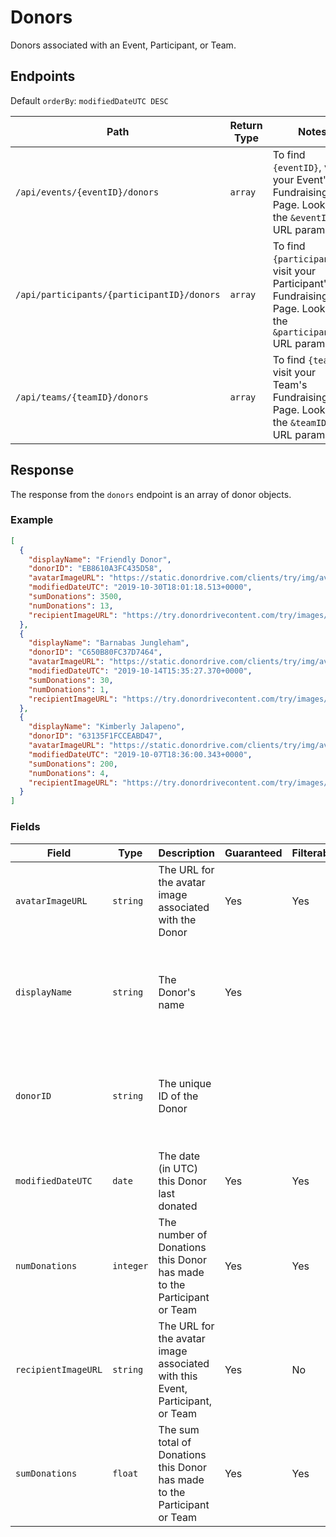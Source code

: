 # Donors

Donors associated with an Event, Participant, or Team.

## Endpoints

Default `orderBy`: `modifiedDateUTC DESC`

|Path|Return Type|Notes|
|---|---|---|
|`/api/events/{eventID}/donors`|`array`|To find `{eventID}`, visit your Event's Fundraising Page. Look for the `&eventID=` URL parameter.|
|`/api/participants/{participantID}/donors`|`array`|To find `{participantID}`, visit your Participant's Fundraising Page. Look for the `&participantID=` URL parameter.|
|`/api/teams/{teamID}/donors`|`array`|To find `{teamID}`, visit your Team's Fundraising Page. Look for the `&teamID=` URL parameter.|

## Response

The response from the `donors` endpoint is an array of donor objects.

### Example

```json
[
  {
    "displayName": "Friendly Donor",
    "donorID": "EB8610A3FC435D58",
    "avatarImageURL": "https://static.donordrive.com/clients/try/img/avatar-constituent-default.gif",
    "modifiedDateUTC": "2019-10-30T18:01:18.513+0000",
    "sumDonations": 3500,
    "numDonations": 13,
    "recipientImageURL": "https://try.donordrivecontent.com/try/images/$avatars$/constituent_8672DB7B-CE87-F677-6260FF8F15074828.jpg"
  },
  {
    "displayName": "Barnabas Jungleham",
    "donorID": "C650B80FC37D7464",
    "avatarImageURL": "https://static.donordrive.com/clients/try/img/avatar-constituent-default.gif",
    "modifiedDateUTC": "2019-10-14T15:35:27.370+0000",
    "sumDonations": 30,
    "numDonations": 1,
    "recipientImageURL": "https://try.donordrivecontent.com/try/images/$avatars$/constituent_8672DB7B-CE87-F677-6260FF8F15074828.jpg"
  },
  {
    "displayName": "Kimberly Jalapeno",
    "donorID": "63135F1FCCEABD47",
    "avatarImageURL": "https://static.donordrive.com/clients/try/img/avatar-constituent-default.gif",
    "modifiedDateUTC": "2019-10-07T18:36:00.343+0000",
    "sumDonations": 200,
    "numDonations": 4,
    "recipientImageURL": "https://try.donordrivecontent.com/try/images/$avatars$/constituent_8672DB7B-CE87-F677-6260FF8F15074828.jpg"
  }
]
```

### Fields

|Field|Type|Description|Guaranteed|Filterable|Notes|
|---|---|---|---|---|---|
|`avatarImageURL`|`string`|The URL for the avatar image associated with the Donor|Yes|Yes||
|`displayName`|`string`|The Donor's name|Yes||Changed: 1.3<br />Dependent on privacy settings dictated by the Donor|
|`donorID`|`string`|The unique ID of the Donor|||Changed: 1.3<br />Dependent on privacy settings dictated by the Donor|
|`modifiedDateUTC`|`date`|The date (in UTC) this Donor last donated|Yes|Yes|ISO-8601 format|
|`numDonations`|`integer`|The number of Donations this Donor has made to the Participant or Team|Yes|Yes||
|`recipientImageURL`|`string`|The URL for the avatar image associated with this Event, Participant, or Team|Yes|No||
|`sumDonations`|`float`|The sum total of Donations this Donor has made to the Participant or Team|Yes|Yes||